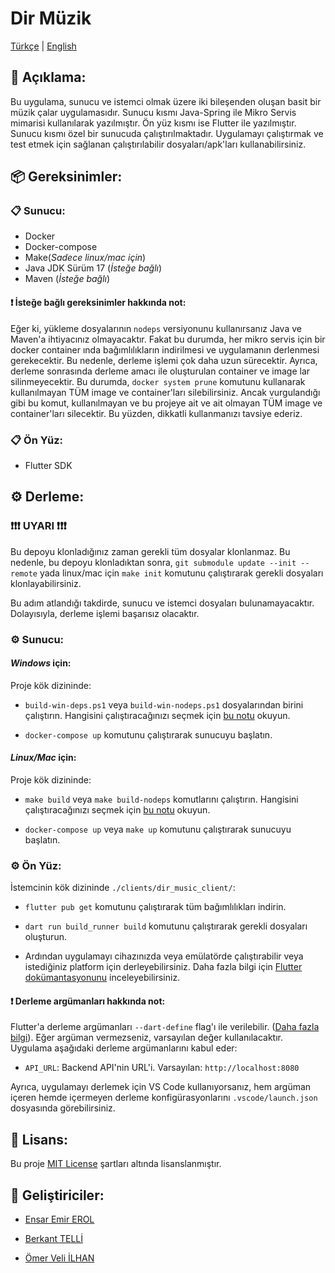 # Dir Müzik

[Türkçe](./README.tr.md) | [English](./README.md)

## 📜 Açıklama:

Bu uygulama, sunucu ve istemci olmak üzere iki bileşenden oluşan basit bir müzik çalar uygulamasıdır. Sunucu kısmı Java-Spring ile Mikro Servis mimarisi kullanılarak yazılmıştır. Ön yüz kısmı ise Flutter ile yazılmıştır. Sunucu kısmı özel bir sunucuda çalıştırılmaktadır. Uygulamayı çalıştırmak ve test etmek için sağlanan çalıştırılabilir dosyaları/apk'ları kullanabilirsiniz.

## 📦 Gereksinimler:

### 📋 Sunucu:

-   Docker
-   Docker-compose
-   Make(_Sadece linux/mac için_)
-   Java JDK Sürüm 17 (_İsteğe bağlı_)
-   Maven (_İsteğe bağlı_)

#### ❗️ İsteğe bağlı gereksinimler hakkında not:

Eğer ki, yükleme dosyalarının `nodeps` versiyonunu kullanırsanız Java ve Maven'a ihtiyacınız olmayacaktır. Fakat bu durumda, her mikro servis için bir docker container ında bağımlılıkların indirilmesi ve uygulamanın derlenmesi gerekecektir. Bu nedenle, derleme işlemi çok daha uzun sürecektir. Ayrıca, derleme sonrasında derleme amacı ile oluşturulan container ve image lar silinmeyecektir. Bu durumda, `docker system prune` komutunu kullanarak kullanılmayan TÜM image ve container'ları silebilirsiniz. Ancak vurgulandığı gibi bu komut, kullanılmayan ve bu projeye ait ve ait olmayan TÜM image ve container'ları silecektir. Bu yüzden, dikkatli kullanmanızı tavsiye ederiz.

### 📋 Ön Yüz:

-   Flutter SDK

## ⚙️ Derleme:

### ❗️❗️❗️ UYARI ❗️❗️❗️

Bu depoyu klonladığınız zaman gerekli tüm dosyalar klonlanmaz. Bu nedenle, bu depoyu klonladıktan sonra, `git submodule update --init --remote` yada linux/mac için `make init` komutunu çalıştırarak gerekli dosyaları klonlayabilirsiniz.

Bu adım atlandığı takdirde, sunucu ve istemci dosyaları bulunamayacaktır. Dolayısıyla, derleme işlemi başarısız olacaktır.

### ⚙️ Sunucu:

#### _Windows_ için:

Proje kök dizininde:

-   `build-win-deps.ps1` veya `build-win-nodeps.ps1` dosyalarından birini çalıştırın. Hangisini çalıştıracağınızı seçmek için [bu notu](https://github.com/AlfaSquaD/dir_music_project/blob/main/README.tr.md#%EF%B8%8F-i%CC%87ste%C4%9Fe-ba%C4%9Fl%C4%B1-gereksinimler-hakk%C4%B1nda-not) okuyun.

-   `docker-compose up` komutunu çalıştırarak sunucuyu başlatın.

#### _Linux/Mac_ için:

Proje kök dizininde:

-   `make build` veya `make build-nodeps` komutlarını çalıştırın. Hangisini çalıştıracağınızı seçmek için [bu notu](https://github.com/AlfaSquaD/dir_music_project/blob/main/README.tr.md#%EF%B8%8F-i%CC%87ste%C4%9Fe-ba%C4%9Fl%C4%B1-gereksinimler-hakk%C4%B1nda-not) okuyun.

-   `docker-compose up` veya `make up` komutunu çalıştırarak sunucuyu başlatın.

### ⚙️ Ön Yüz:

İstemcinin kök dizininde `./clients/dir_music_client/`:

-   `flutter pub get` komutunu çalıştırarak tüm bağımlılıkları indirin.

-   `dart run build_runner build` komutunu çalıştırarak gerekli dosyaları oluşturun.

-   Ardından uygulamayı cihazınızda veya emülatörde çalıştırabilir veya istediğiniz platform için derleyebilirsiniz. Daha fazla bilgi için [Flutter dokümantasyonunu](https://docs.flutter.dev/deployment/android) inceleyebilirsiniz.

#### ❗️ Derleme argümanları hakkında not:

Flutter'a derleme argümanları `--dart-define` flag'ı ile verilebilir. ([Daha fazla bilgi](https://dart.dev/guides/environment-declarations#flutter)). Eğer argüman vermezseniz, varsayılan değer kullanılacaktır. Uygulama aşağıdaki derleme argümanlarını kabul eder:

-   `API_URL`: Backend API'nin URL'i. Varsayılan: `http://localhost:8080`

Ayrıca, uygulamayı derlemek için VS Code kullanıyorsanız, hem argüman içeren hemde içermeyen derleme konfigürasyonlarını `.vscode/launch.json` dosyasında görebilirsiniz.

## 📝 Lisans:

Bu proje [MIT License](./LICENSE) şartları altında lisanslanmıştır.

## 📜 Geliştiriciler:

-   [Ensar Emir EROL](https://github.com/AlfaSquad)

-   [Berkant TELLİ](https://github.com/berkanttelli)

-   [Ömer Veli İLHAN](https://github.com/OmerVeliIlhan)
